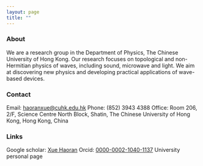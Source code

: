 ```yaml
---
layout: page
title: ""
---
```


### About

We are a research group in the Department of Physics, The Chinese University of Hong Kong. Our research focuses on topological and non-Hermitian physics of waves, including sound, microwave and light. We aim at discovering new physics and developing practical applications of wave-based devices.

### Contact
Email: haoranxue@cuhk.edu.hk
Phone: (852) 3943 4388
Office: Room 206, 2/F, Science Centre North Block, Shatin, The Chinese University of Hong Kong, Hong Kong, China

### Links
Google scholar: [Xue Haoran](https://scholar.google.com/citations?user=NyAyLpIAAAAJ&hl=en)
Orcid: [0000-0002-1040-1137](https://orcid.org/0000-0002-1040-1137)
University personal page

